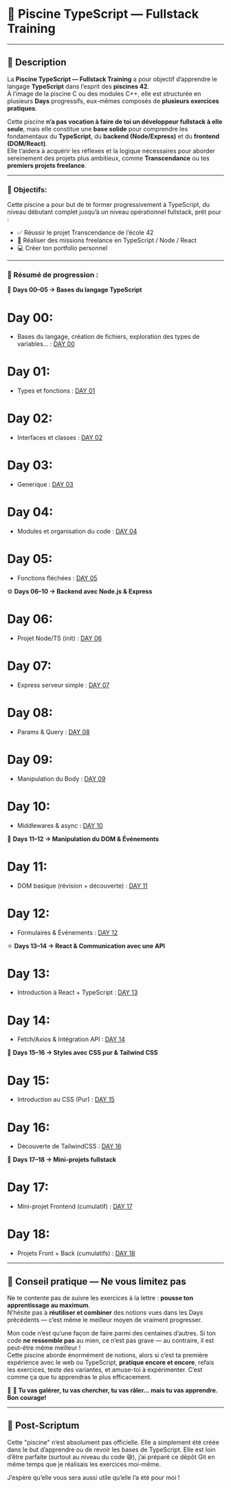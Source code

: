 # 🧪 Piscine TypeScript — Fullstack Training

---

## 🧭 Description

La **Piscine TypeScript — Fullstack Training** a pour objectif d’apprendre le langage **TypeScript** dans l’esprit des **piscines 42**.  
À l’image de la piscine C ou des modules C++, elle est structurée en plusieurs **Days** progressifs, eux-mêmes composés de **plusieurs exercices pratiques**.

Cette piscine **n’a pas vocation à faire de toi un développeur fullstack à elle seule**, mais elle constitue une **base solide** pour comprendre les fondamentaux du **TypeScript**, du **backend (Node/Express)** et du **frontend (DOM/React)**.  
Elle t’aidera à acquérir les réflexes et la logique nécessaires pour aborder sereinement des projets plus ambitieux, comme **Transcendance** ou tes **premiers projets freelance**.

---

### 🎯 Objectifs:

Cette piscine a pour but de te former progressivement à TypeScript, du niveau débutant complet jusqu’à un niveau opérationnel fullstack, prêt pour :
- ✅ Réussir le projet Transcendance de l’école 42
- 💼 Réaliser des missions freelance en TypeScript / Node / React
- 💻 Créer ton portfolio personnel

---
### 📌 Résumé de progression :

🧩 **Days 00–05 → Bases du langage TypeScript**
# Day 00:
- Bases du langage, création de fichiers, exploration des types de variables… : [DAY 00](https://github.com/Othmanebhr/Piscine-TypeScript/tree/main/Day00)
# Day 01:
- Types et fonctions : [DAY 01](https://github.com/Othmanebhr/Piscine-TypeScript/tree/main/Day01)
# Day 02:
- Interfaces et classes : [DAY 02](https://github.com/Othmanebhr/Piscine-TypeScript/tree/main/Day02)
# Day 03:
- Generique : [DAY 03](https://github.com/Othmanebhr/Piscine-TypeScript/tree/main/Day03)
# Day 04:
- Modules et organisation du code : [DAY 04](https://github.com/Othmanebhr/Piscine-TypeScript/tree/main/Day04)
# Day 05:
- Fonctions fléchées : [DAY 05](https://github.com/Othmanebhr/Piscine-TypeScript/tree/main/Day05)

⚙️ **Days 06–10 → Backend avec Node.js & Express**  
# Day 06:
- Projet Node/TS (init) : [DAY 06](https://github.com/Othmanebhr/Piscine-TypeScript/tree/main/Day06)
# Day 07:
- Express serveur simple : [DAY 07](https://github.com/Othmanebhr/Piscine-TypeScript/tree/main/Day07)
# Day 08:
- Params & Query : [DAY 08](https://github.com/Othmanebhr/Piscine-TypeScript/tree/main/Day08)
# Day 09:
- Manipulation du Body : [DAY 09](https://github.com/Othmanebhr/Piscine-TypeScript/tree/main/Day09)
# Day 10:
- Middlewares & async : [DAY 10](https://github.com/Othmanebhr/Piscine-TypeScript/tree/main/Day10)

🎨 **Days 11–12 → Manipulation du DOM & Événements**  
# Day 11:
- DOM basique (révision + découverte) : [DAY 11](https://github.com/Othmanebhr/Piscine-TypeScript/tree/main/Day11)
# Day 12:
- Formulaires & Événements : [DAY 12](https://github.com/Othmanebhr/Piscine-TypeScript/tree/main/Day12)

⚛️ **Days 13–14 → React & Communication avec une API**
# Day 13:
- Introduction à React + TypeScript : [DAY 13](https://github.com/Othmanebhr/Piscine-TypeScript/tree/main/Day13)
# Day 14:
- Fetch/Axios & Intégration API : [DAY 14](https://github.com/Othmanebhr/Piscine-TypeScript/tree/main/Day14)

💅 **Days 15–16 → Styles avec CSS pur & Tailwind CSS** 
# Day 15:
- Introduction au CSS (Pur) : [DAY 15](https://github.com/Othmanebhr/Piscine-TypeScript/tree/main/Day15)
# Day 16:
- Découverte de TailwindCSS : [DAY 16](https://github.com/Othmanebhr/Piscine-TypeScript/tree/main/Day16)

🚀 **Days 17–18 → Mini-projets fullstack**
# Day 17:
- Mini-projet Frontend (cumulatif) : [DAY 17](https://github.com/Othmanebhr/Piscine-TypeScript/tree/main/Day17)
# Day 18:
- Projets Front + Back (cumulatifs) : [DAY 18](https://github.com/Othmanebhr/Piscine-TypeScript/tree/main/Day18)

---

## 🔁 Conseil pratique — Ne vous limitez pas

Ne te contente pas de suivre les exercices à la lettre : **pousse ton apprentissage au maximum**.  
N’hésite pas à **réutiliser et combiner** des notions vues dans les Days précédents — c’est même le meilleur moyen de vraiment progresser.

Mon code n’est qu’une façon de faire parmi des centaines d’autres. Si ton code **ne ressemble pas** au mien, ce n’est pas grave — au contraire, il est peut-être même meilleur !  
Cette piscine aborde énormément de notions, alors si c’est ta première expérience avec le web ou TypeScript, **pratique encore et encore**, refais les exercices, teste des variantes, et amuse-toi à expérimenter. C’est comme ça que tu apprendras le plus efficacement.

🚀 **🚀 Tu vas galérer, tu vas chercher, tu vas râler… mais tu vas apprendre. Bon courage!**

---

## 📝 Post-Scriptum
Cette "piscine" n’est absolument pas officielle. Elle a simplement été créée dans le but d’apprendre ou de revoir les bases de TypeScript.
Elle est loin d’être parfaite (surtout au niveau du code 😅), j’ai préparé ce dépôt Git en même temps que je réalisais les exercices moi-même.

J’espère qu’elle vous sera aussi utile qu’elle l’a été pour moi !
